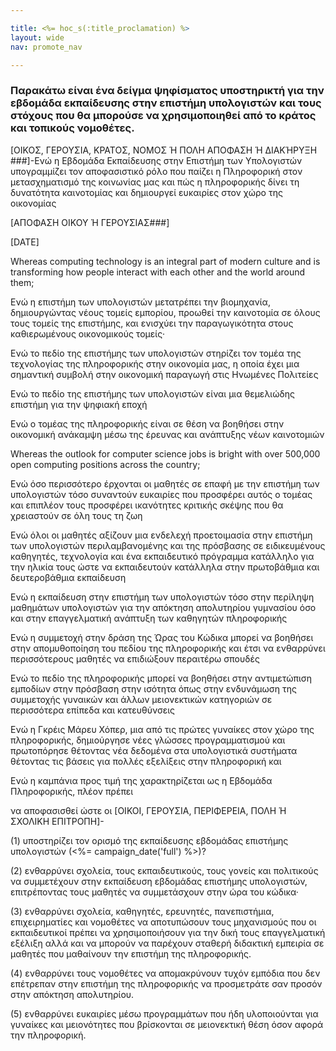 ```yaml
---

title: <%= hoc_s(:title_proclamation) %>
layout: wide
nav: promote_nav

---
```


### Παρακάτω είναι ένα δείγμα ψηφίσματος υποστηρικτή για την εβδομάδα εκπαίδευσης στην επιστήμη υπολογιστών και τους στόχους που θα μπορούσε να χρησιμοποιηθεί από το κράτος και τοπικούς νομοθέτες.

  
[ΟΙΚΟΣ, ΓΕΡΟΥΣΙΑ, ΚΡΑΤΟΣ, ΝΟΜΟΣ Ή ΠΟΛΗ ΑΠΟΦΑΣΗ Ή ΔΙΑΚΉΡΥΞΗ ###]-Ενώ η Εβδομάδα Εκπαίδευσης στην Επιστήμη των Υπολογιστών υπογραμμίζει τον αποφασιστικό ρόλο που παίζει η Πληροφορική στον μετασχηματισμό της κοινωνίας μας και πώς η πληροφορικής δίνει τη δυνατότητα καινοτομίας και δημιουργεί ευκαιρίες στον χώρο της οικονομίας

[ΑΠΟΦΑΣΗ ΟΙΚΟΥ Ή ΓΕΡΟΥΣΙΑΣ###]

[DATE]

Whereas computing technology is an integral part of modern culture and is transforming how people interact with each other and the world around them;

Ενώ η επιστήμη των υπολογιστών μετατρέπει την βιομηχανία, δημιουργώντας νέους τομείς εμπορίου, προωθεί την καινοτομία σε όλους τους τομείς της επιστήμης, και ενισχύει την παραγωγικότητα στους καθιερωμένους οικονομικούς τομείς·

Ενώ το πεδίο της επιστήμης των υπολογιστών στηρίζει τον τομέα της τεχνολογίας της πληροφορικής στην οικονομία μας, η οποία έχει μια σημαντική συμβολή στην οικονομική παραγωγή στις Ηνωμένες Πολιτείες

Ενώ το πεδίο της επιστήμης των υπολογιστών είναι μια θεμελιώδης επιστήμη για την ψηφιακή εποχή

Ενώ ο τομέας της πληροφορικής είναι σε θέση να βοηθήσει στην οικονομική ανάκαμψη μέσω της έρευνας και ανάπτυξης νέων καινοτομιών

Whereas the outlook for computer science jobs is bright with over 500,000 open computing positions across the country;

Ενώ όσο περισσότερο έρχονται οι μαθητές σε επαφή με την επιστήμη των υπολογιστών τόσο συναντούν ευκαιρίες που προσφέρει αυτός ο τομέας και επιπλέον τους προσφέρει ικανότητες κριτικής σκέψης που θα χρειαστούν σε όλη τους τη ζωη

Ενώ όλοι οι μαθητές αξίζουν μια ενδελεχή προετοιμασία στην επιστήμη των υπολογιστών περιλαμβανομένης και της πρόσβασης σε ειδικευμένους καθηγητές, τεχνολογία και ένα εκπαιδευτικό πρόγραμμα κατάλληλο για την ηλικία τους ώστε να εκπαιδευτούν κατάλληλα στην πρωτοβάθμια και δευτεροβάθμια εκπαίδευση

Ενώ η εκπαίδευση στην επιστήμη των υπολογιστών τόσο στην περίληψη μαθημάτων υπολογιστών για την απόκτηση απολυτηρίου γυμνασίου όσο και στην επαγγελματική ανάπτυξη των καθηγητών πληροφορικής

Ενώ η συμμετοχή στην δράση της Ώρας του Κώδικα μπορεί να βοηθήσει στην απομυθοποίηση του πεδίου της πληροφορικής και έτσι να ενθαρρύνει περισσότερους μαθητές να επιδιώξουν περαιτέρω σπουδές

Ενώ το πεδίο της πληροφορικής μπορεί να βοηθήσει στην αντιμετώπιση εμποδίων στην πρόσβαση στην ισότητα όπως στην ενδυνάμωση της συμμετοχής γυναικών και άλλων μειονεκτικών κατηγοριών σε περισσότερα επίπεδα και κατευθύνσεις

Ενώ η Γκρέις Μάρευ Χόπερ, μια από τις πρώτες γυναίκες στον χώρο της πληροφορικής, δημιούργησε νέες γλώσσες προγραμματισμού και πρωτοπόρησε θέτοντας νέα δεδομένα στα υπολογιστικά συστήματα θέτοντας τις βάσεις για πολλές εξελίξεις στην πληροφορική και

Ενώ η καμπάνια προς τιμή της χαρακτηρίζεται ως η Εβδομάδα Πληροφορικής, πλέον πρέπει

να αποφασισθεί ώστε οι [ΟΙΚΟΙ, ΓΕΡΟΥΣΙΑ, ΠΕΡΙΦΕΡΕΙΑ, ΠΟΛΗ Ή ΣΧΟΛΙΚΗ ΕΠΙΤΡΟΠΗ]-

(1) υποστηρίζει τον ορισμό της εκπαίδευσης εβδομάδας επιστήμης υπολογιστών (<%= campaign_date('full') %>)?

(2) ενθαρρύνει σχολεία, τους εκπαιδευτικούς, τους γονείς και πολιτικούς να συμμετέχουν στην εκπαίδευση εβδομάδας επιστήμης υπολογιστών, επιτρέποντας τους μαθητές να συμμετάσχουν στην ώρα του κώδικα·

(3) ενθαρρύνει σχολεία, καθηγητές, ερευνητές, πανεπιστήμια, επιχειρηματίες και νομοθέτες να αποτυπώσουν τους μηχανισμούς που οι εκπαιδευτικοί πρέπει να χρησιμοποιήσουν για την δική τους επαγγελματική εξέλιξη αλλά και να μπορούν να παρέχουν σταθερή διδακτική εμπειρία σε μαθητές που μαθαίνουν την επιστήμη της πληροφορικής.

(4) ενθαρρύνει τους νομοθέτες να απομακρύνουν τυχόν εμπόδια που δεν επέτρεπαν στην επιστήμη της πληροφορικής να προσμετράτε σαν προσόν στην απόκτηση απολυτηρίου.

(5) ενθαρρύνει ευκαιρίες μέσω προγραμμάτων που ήδη υλοποιούνται για γυναίκες και μειονότητες που βρίσκονται σε μειονεκτική θέση όσον αφορά την πληροφορική.